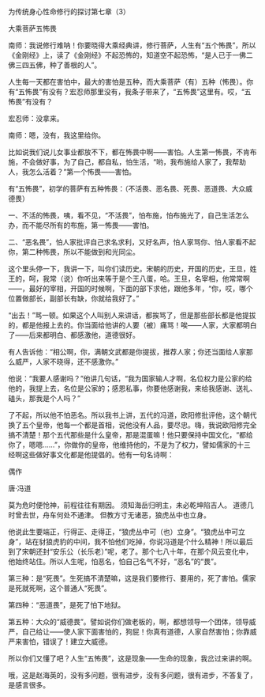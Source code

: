 为传统身心性命修行的探讨第七章（3）

大乘菩萨五怖畏

南师：我说修行难呐！你要晓得大乘经典讲，修行菩萨，人生有“五个怖畏”，所以《金刚经》上，读了《金刚经》不起恐怖的，知道空不起恐怖，“是人已于一佛二佛三四五佛，种了善根的人”。

人生每一天都在害怕中，最大的害怕是五种，而大乘菩萨（有）五种（怖畏）。你有“五怖畏”有没有？宏忍师那里没有，我条子带来了，“五怖畏”这里有。哎，“五怖畏”有没有？

宏忍师：没拿来。

南师：嗯，没有，我这里给你。

比如说我们说儿女事业都放不下，都在怖畏中啊——害怕。人生第一怖畏，不肯布施，不会做好事，为了自己，都自私，怕生活，“哟，我布施给人家了，我帮助人，我怎么活着？”第一个怖畏——害怕。

有“五怖畏”，初学的菩萨有五种怖畏：（不活畏、恶名畏、死畏、恶道畏、大众威德畏）

一、不活的怖畏，咦，看不见，“不活畏”，怕布施，怕布施光了，自己生活怎么办，而不能尽所有的布施，第一怖畏——害怕。

二、“恶名畏”，怕人家批评自己求名求利，又好名声，怕人家骂你、怕人家看不起你，第二种怖畏，所以不能做到和光同尘。

这个里头停一下，我讲一下，叫你们读历史。宋朝的历史，开国的历史，王旦，姓王的，呵，我常（说）你听出来等于是个王八蛋，哈。王旦，名宰相，他常常啊——，最好的宰相，开国的时候啊，下面的部下求他，跟他多年，“你，哎，哪个位置做部长，副部长有缺，你就给我好了。”

“出去！”骂一顿。如果这个人叫别人来讲话，都挨骂了，但是那些部长都是他提拔的，都是他报上去的。你当面给他讲的人要（被）痛骂！唉——人家，大家都明白了——后来都明白、都感激他，道德很好。

有人告诉他：“相公啊，你，满朝文武都是你提拔，推荐人家；你还当面给人家那么威严，人家不晓得，还不感激你。”

他说：“我要人感谢吗？”他讲几句话，“我为国家输人才啊，名位权力是公家的给他的，我提上去，名位是公家的；感恩私事，你要他感谢我，来给我感谢、送礼、磕头，那我是个人吗？”

了不起，所以他不怕恶名。所以我书上讲，五代的冯道，欧阳修批评他，这个朝代换了五个皇帝，他每一个都是首相，说他没有人品，要尽忠。嗨，我说欧阳修完全搞不清楚！那个五代那些是什么皇帝，那是混蛋嘛！他只要保持中国文化，“都给你了，嗯嗯……”，你做你的皇帝，他维持他的，不是为了权力，譬如儒家的十三经啊这些做好事文化都是他提倡的。他有一句名诗啊：

偶作

唐·冯道

莫为危时便怆神，前程往往有期因。
须知海岳归明主，未必乾坤陷吉人。
道德几时曾去世，舟车何处不通津。
但教方寸无诸恶，狼虎丛中也立身。

他说此生要端正，行得正、走得正，“狼虎丛中可（也）立身”。“狼虎丛中可立身”，站在豺狼虎豹的中间，我不怕他们吃掉，你说冯道是个什么精神！所以最后到了宋朝还封“安乐公（长乐老）”呢，老了。那个七八十年，在那个风云变化中，他始终站住。所以人生呢，怕恶名，怕自己名气不好，“恶名”的“畏”。

第三种：是“死畏”。生死搞不清楚嘛，这是我们要修行、要用的，死了害怕。儒家是死就死啊，这个普通人“死畏”。

第四种：“恶道畏”，是死了怕下地狱。

第五种：大众的“威德畏”。譬如说你们做老板的，啊，都想领导一个团体，领导威严，自己给让——使人家下面害怕的，狗屁！你真有道德，人家自然害怕；你靠威严来害怕，错误了！建立大威德。

所以你们又懂了吧？人生“五怖畏”，这是现象——生命的现象，我岔过来讲的啊。

哦，这是赵海英的，没有多问题，很有进步，没有多问题，很有进步，不答复了，是感言很多。


